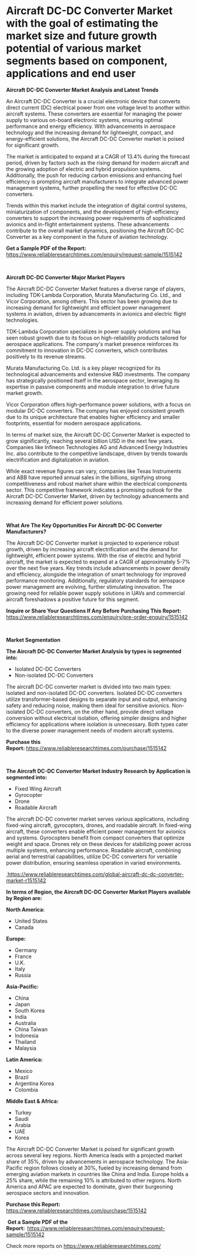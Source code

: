 <p><h1>Aircraft DC-DC Converter Market with the goal of estimating the market size and future growth potential of various market segments based on component, applications and end user</h1></p><p><strong>Aircraft DC-DC Converter Market Analysis and Latest Trends</strong></p>
<p><p>An Aircraft DC-DC Converter is a crucial electronic device that converts direct current (DC) electrical power from one voltage level to another within aircraft systems. These converters are essential for managing the power supply to various on-board electronic systems, ensuring optimal performance and energy efficiency. With advancements in aerospace technology and the increasing demand for lightweight, compact, and energy-efficient solutions, the Aircraft DC-DC Converter market is poised for significant growth.</p><p>The market is anticipated to expand at a CAGR of 13.4% during the forecast period, driven by factors such as the rising demand for modern aircraft and the growing adoption of electric and hybrid propulsion systems. Additionally, the push for reducing carbon emissions and enhancing fuel efficiency is prompting aircraft manufacturers to integrate advanced power management systems, further propelling the need for effective DC-DC converters. </p><p>Trends within this market include the integration of digital control systems, miniaturization of components, and the development of high-efficiency converters to support the increasing power requirements of sophisticated avionics and in-flight entertainment systems. These advancements contribute to the overall market dynamics, positioning the Aircraft DC-DC Converter as a key component in the future of aviation technology.</p></p>
<p><strong>Get a Sample PDF of the Report:&nbsp;</strong> <a href="https://www.reliableresearchtimes.com/enquiry/request-sample/1515142?utm_campaign=3063&utm_medium=2&utm_source=Github&utm_content=ia&utm_term=07042025&utm_id=aircraft-dc-dc-converter">https://www.reliableresearchtimes.com/enquiry/request-sample/1515142</a></p>
<p>&nbsp;</p>
<p><strong>Aircraft DC-DC Converter Major Market Players</strong></p>
<p><p>The Aircraft DC-DC Converter Market features a diverse range of players, including TDK-Lambda Corporation, Murata Manufacturing Co. Ltd., and Vicor Corporation, among others. This sector has been growing due to increasing demand for lightweight and efficient power management systems in aviation, driven by advancements in avionics and electric flight technologies.</p><p>TDK-Lambda Corporation specializes in power supply solutions and has seen robust growth due to its focus on high-reliability products tailored for aerospace applications. The company's market presence reinforces its commitment to innovation in DC-DC converters, which contributes positively to its revenue streams.</p><p>Murata Manufacturing Co. Ltd. is a key player recognized for its technological advancements and extensive R&D investments. The company has strategically positioned itself in the aerospace sector, leveraging its expertise in passive components and module integration to drive future market growth. </p><p>Vicor Corporation offers high-performance power solutions, with a focus on modular DC-DC converters. The company has enjoyed consistent growth due to its unique architecture that enables higher efficiency and smaller footprints, essential for modern aerospace applications.</p><p>In terms of market size, the Aircraft DC-DC Converter Market is expected to grow significantly, reaching several billion USD in the next few years. Companies like Infineon Technologies AG and Advanced Energy Industries Inc. also contribute to the competitive landscape, driven by trends towards electrification and digitalization in aviation.</p><p>While exact revenue figures can vary, companies like Texas Instruments and ABB have reported annual sales in the billions, signifying strong competitiveness and robust market share within the electrical components sector. This competitive framework indicates a promising outlook for the Aircraft DC-DC Converter Market, driven by technology advancements and increasing demand for efficient power solutions.</p></p>
<p>&nbsp;</p>
<p><strong>What Are The Key Opportunities For Aircraft DC-DC Converter Manufacturers?</strong></p>
<p><p>The Aircraft DC-DC Converter market is projected to experience robust growth, driven by increasing aircraft electrification and the demand for lightweight, efficient power systems. With the rise of electric and hybrid aircraft, the market is expected to expand at a CAGR of approximately 5-7% over the next five years. Key trends include advancements in power density and efficiency, alongside the integration of smart technology for improved performance monitoring. Additionally, regulatory standards for aerospace power management are evolving, further stimulating innovation. The growing need for reliable power supply solutions in UAVs and commercial aircraft foreshadows a positive future for this segment.</p></p>
<p><strong>Inquire or Share Your Questions If Any Before Purchasing This Report:</strong> <a href="https://www.reliableresearchtimes.com/enquiry/pre-order-enquiry/1515142?utm_campaign=3063&utm_medium=2&utm_source=Github&utm_content=ia&utm_term=07042025&utm_id=aircraft-dc-dc-converter">https://www.reliableresearchtimes.com/enquiry/pre-order-enquiry/1515142</a></p>
<p>&nbsp;</p>
<p><strong>Market Segmentation</strong></p>
<p><strong>The Aircraft DC-DC Converter Market Analysis by types is segmented into:</strong></p>
<p><ul><li>Isolated DC-DC Converters</li><li>Non-isolated DC-DC Converters</li></ul></p>
<p><p>The aircraft DC-DC converter market is divided into two main types: isolated and non-isolated DC-DC converters. Isolated DC-DC converters utilize transformer-based designs to separate input and output, enhancing safety and reducing noise, making them ideal for sensitive avionics. Non-isolated DC-DC converters, on the other hand, provide direct voltage conversion without electrical isolation, offering simpler designs and higher efficiency for applications where isolation is unnecessary. Both types cater to the diverse power management needs of modern aircraft systems.</p></p>
<p><strong>Purchase this Report:&nbsp;</strong><a href="https://www.reliableresearchtimes.com/purchase/1515142?utm_campaign=3063&utm_medium=2&utm_source=Github&utm_content=ia&utm_term=07042025&utm_id=aircraft-dc-dc-converter">https://www.reliableresearchtimes.com/purchase/1515142</a></p>
<p>&nbsp;</p>
<p><strong>The Aircraft DC-DC Converter Market Industry Research by Application is segmented into:</strong></p>
<p><ul><li>Fixed Wing Aircraft</li><li>Gyrocopter</li><li>Drone</li><li>Roadable Aircraft</li></ul></p>
<p><p>The aircraft DC-DC converter market serves various applications, including fixed-wing aircraft, gyrocopters, drones, and roadable aircraft. In fixed-wing aircraft, these converters enable efficient power management for avionics and systems. Gyrocopters benefit from compact converters that optimize weight and space. Drones rely on these devices for stabilizing power across multiple systems, enhancing performance. Roadable aircraft, combining aerial and terrestrial capabilities, utilize DC-DC converters for versatile power distribution, ensuring seamless operation in varied environments.</p></p>
<p><a href="https://www.reliableresearchtimes.com/global-aircraft-dc-dc-converter-market-r1515142?utm_campaign=3063&utm_medium=2&utm_source=Github&utm_content=ia&utm_term=07042025&utm_id=aircraft-dc-dc-converter">&nbsp;https://www.reliableresearchtimes.com/global-aircraft-dc-dc-converter-market-r1515142</a></p>
<p><strong>In terms of Region, the Aircraft DC-DC Converter Market Players available by Region are:</strong></p>
<p>
    <p> <strong> North America: </strong>
        <ul>
            <li>United States</li>
            <li>Canada</li>
        </ul>
        </p> 
    <p> <strong> Europe: </strong>
        <ul>
            <li>Germany</li>
            <li>France</li>
            <li>U.K.</li>
            <li>Italy</li>
            <li>Russia</li>
        </ul>
        </p> 
    <p> <strong> Asia-Pacific: </strong>
        <ul>
            <li>China</li>
            <li>Japan</li>
            <li>South Korea</li>
            <li>India</li>
            <li>Australia</li>
            <li>China Taiwan</li>
            <li>Indonesia</li>
            <li>Thailand</li>
            <li>Malaysia</li>
        </ul>
        </p> 
    <p> <strong> Latin America: </strong>
        <ul>
            <li>Mexico</li>
            <li>Brazil</li>
            <li>Argentina Korea</li>
            <li>Colombia</li>
        </ul>
        </p> 
    <p> <strong> Middle East & Africa: </strong>
        <ul>
            <li>Turkey</li>
            <li>Saudi</li>
            <li>Arabia</li>
            <li>UAE</li>
            <li>Korea</li>
        </ul>
    </p>
    </p>
<p><p>The Aircraft DC-DC Converter Market is poised for significant growth across several key regions. North America leads with a projected market share of 35%, driven by advancements in aerospace technology. The Asia-Pacific region follows closely at 30%, fueled by increasing demand from emerging aviation markets in countries like China and India. Europe holds a 25% share, while the remaining 10% is attributed to other regions. North America and APAC are expected to dominate, given their burgeoning aerospace sectors and innovation.</p></p>
<p><strong>Purchase this Report: </strong><a href="https://www.reliableresearchtimes.com/purchase/1515142?utm_campaign=3063&utm_medium=2&utm_source=Github&utm_content=ia&utm_term=07042025&utm_id=aircraft-dc-dc-converter">https://www.reliableresearchtimes.com/purchase/1515142</a></p>
<p>&nbsp;<strong>Get a Sample PDF of the Report:&nbsp;&nbsp;</strong><a href="https://www.reliableresearchtimes.com/enquiry/request-sample/1515142?utm_campaign=3063&utm_medium=2&utm_source=Github&utm_content=ia&utm_term=07042025&utm_id=aircraft-dc-dc-converter">https://www.reliableresearchtimes.com/enquiry/request-sample/1515142</a></p>
<p><strong></strong></p>
<p>Check more reports on <a href="https://www.reliableresearchtimes.com/?utm_campaign=3063&utm_medium=2&utm_source=Github&utm_content=ia&utm_term=07042025&utm_id=aircraft-dc-dc-converter">https://www.reliableresearchtimes.com/</a></p>